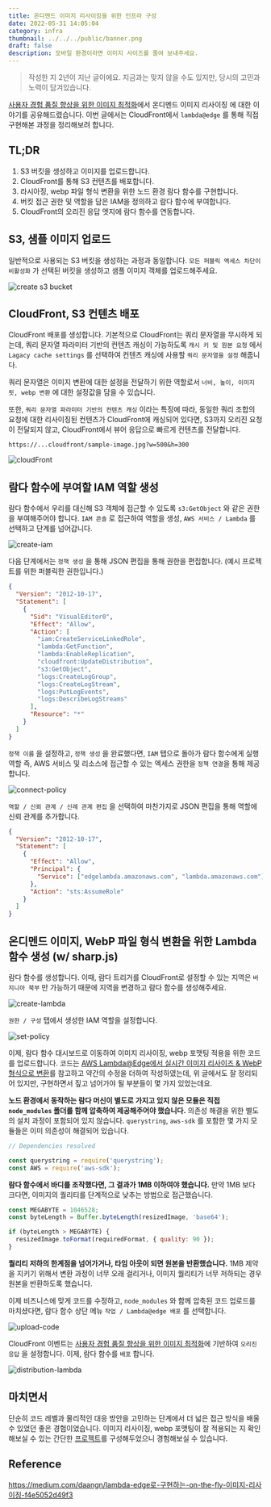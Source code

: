 ```yaml
---
title: 온디멘드 이미지 리사이징을 위한 인프라 구성
date: 2022-05-31 14:05:04
category: infra
thumbnail: ../../../public/banner.png
draft: false
description: 모바일 환경이라면 이미지 사이즈를 줄여 보내주세요.
---
```


<blockquote class="warning">작성한 지 2년이 지난 글이에요. 지금과는 맞지 않을 수도 있지만, 당시의 고민과 노력이 담겨있습니다.</blockquote>

[사용자 경험 품질 향상을 위한 이미지 최적화](https://youthfulhps.dev/web/image-optimization/)에서 온디멘드 이미지 리사이징
에 대한 이야기를 공유해드렸습니다. 이번 글에서는 CloudFront에서 `lambda@edge` 를 통해 직접 구현해본 과정을 정리해보려 합니다.

## TL;DR

1. S3 버킷을 생성하고 이미지를 업로드합니다.
2. CloudFront를 통해 S3 컨텐츠를 배포합니다.
3. 라시아징, webp 파일 형식 변환을 위한 노드 환경 람다 함수를 구현합니다.
4. 버킷 접근 권한 및 역할을 담은 IAM을 정의하고 람다 함수에 부여합니다.
5. CloudFront의 오리진 응답 엣지에 람다 함수를 연동합니다.

## S3, 샘플 이미지 업로드

일반적으로 사용되는 S3 버킷을 생성하는 과정과 동일합니다. `모든 퍼블릭 엑세스 차단이 비활성화` 가 선택된
버킷을 생성하고 샘플 이미지 객체를 업로드해주세요.

![create s3 bucket](./images/image-optimization-with-cloudfront/s3-bucket.png)

## CloudFront, S3 컨텐츠 배포

CloudFront 배포를 생성합니다. 기본적으로 CloudFront는 쿼리 문자열을 무시하게 되는데,
쿼리 문자열 파라미터 기반의 컨텐츠 캐싱이 가능하도록 `캐시 키 및 원본 요청`
에서 `Lagacy cache settings` 를 선택하여 컨텐츠 캐싱에 사용할 `쿼리 문자열을 설정` 해줍니다.

쿼리 문자열은 이미지 변환에 대한 설정을 전달하기 위한 역할로서
`너비, 높이, 이미지 핏, webp 변환` 에 대한 설정값을 담을 수 있습니다.

또한, `쿼리 문자열 파라미터 기반의 컨텐츠 캐싱` 이라는 특징에 따라, 동일한 쿼리 조합의 요청에 대한
리사이징된 컨텐츠가 CloudFront에 캐싱되어 있다면, S3까지 오리진 요청이 전달되지 않고,
CloudFront에서 뷰어 응답으로 빠르게 컨텐츠를 전달합니다.

```
https://...cloudfront/sample-image.jpg?w=500&h=300
```

![cloudFront](./images/image-optimization-with-cloudfront/cloudFront.png)

## 람다 함수에 부여할 IAM 역할 생성

람다 함수에서 우리를 대신해 S3 객체에 접근할 수 있도록 `s3:GetObject` 와 같은 권한을 부여해주어야 합니다.
`IAM 콘솔` 로 접근하여 역할을 생성, `AWS 서비스 / Lambda` 를 선택하고 단계를 넘어갑니다.

![create-iam](./images/image-optimization-with-cloudfront/create-iam.png)

다음 단계에서는 `정책 생성` 을 통해 JSON 편집을 통해 권한을 편집합니다.
(예시 프로젝트를 위한 퍼블릭한 권한입니다.)

```json
{
  "Version": "2012-10-17",
  "Statement": [
    {
      "Sid": "VisualEditor0",
      "Effect": "Allow",
      "Action": [
        "iam:CreateServiceLinkedRole",
        "lambda:GetFunction",
        "lambda:EnableReplication",
        "cloudfront:UpdateDistribution",
        "s3:GetObject",
        "logs:CreateLogGroup",
        "logs:CreateLogStream",
        "logs:PutLogEvents",
        "logs:DescribeLogStreams"
      ],
      "Resource": "*"
    }
  ]
}
```

`정책 이름` 을 설정하고, `정책 생성` 을 완료했다면, `IAM` 탭으로 돌아가
람다 함수에게 실행 역할 즉, AWS 서비스 및 리소스에 접근할 수 있는 엑세스 권한을 `정책 연결`을 통해 제공합니다.

![connect-policy](./images/image-optimization-with-cloudfront/connect-policy.png)

`역할 / 신뢰 관계 / 신례 관계 편집` 을 선택하여 마찬가지로 JSON 편집을 통해 역할에 신뢰 관계를 추가합니다.

```json
{
  "Version": "2012-10-17",
  "Statement": [
    {
      "Effect": "Allow",
      "Principal": {
        "Service": ["edgelambda.amazonaws.com", "lambda.amazonaws.com"]
      },
      "Action": "sts:AssumeRole"
    }
  ]
}
```

## 온디멘드 이미지, WebP 파일 형식 변환을 위한 Lambda 함수 생성 (w/ sharp.js)

람다 함수를 생성합니다. 이때, 람다 트리거를 CloudFront로 설정할 수 있는 지역은
`버지니아 북부` 만 가능하기 때문에 지역을 변경하고 람다 함수를 생성해주세요.

![create-lambda](./images/image-optimization-with-cloudfront/create-lambda.png)

`권한 / 구성` 탭에서 생성한 IAM 역할을 설정합니다.

![set-policy](./images/image-optimization-with-cloudfront/set-policy.png)

이제, 람다 함수 대시보드로 이동하여 이미지 리사이징, webp 포맷팅 적용을 위한 코드를 업로드합니다.
코드는 [AWS Lambda@Edge에서 실시간 이미지 리사이즈 & WebP 형식으로 변환](https://medium.com/daangn/lambda-edge%EB%A1%9C-%EA%B5%AC%ED%98%84%ED%95%98%EB%8A%94-on-the-fly-%EC%9D%B4%EB%AF%B8%EC%A7%80-%EB%A6%AC%EC%82%AC%EC%9D%B4%EC%A7%95-f4e5052d49f3)를 참고하고 약간의 수정을 더하여 작성하였는데, 위 글에서도 잘 정리되어 있지만, 구현하면서 짚고 넘어가야 될 부분들이 몇 가지 있었는데요.

**노드 환경에서 동작하는 람다 머신이 별도로 가지고 있지 않은 모듈은 직접 `node_modules` 폴더를 함께 압축하여 제공해주어야 했습니다.** 의존성 해결을 위한 별도의 설치 과정이 포함되어 있지 않습니다.
`querystring`, `aws-sdk` 를 포함한 몇 가지 모듈들은 이미 의존성이 해결되어 있습니다.

```js
// Dependencies resolved

const querystring = require('querystring');
const AWS = require('aws-sdk');
```

**람다 함수에서 바디를 조작했다면, 그 결과가 1MB 이하여야 했습니다.** 만약 1MB 보다 크다면, 이미지의 퀄리티를 단계적으로 낮추는 방법으로 접근했습니다.

```js
const MEGABYTE = 1046528;
const byteLength = Buffer.byteLength(resizedImage, 'base64');

if (byteLength > MEGABYTE) {
  resizedImage.toFormat(requiredFormat, { quality: 90 });
}
```

**퀄리티 저하의 한계점을 넘어가거나, 타임 아웃이 되면 원본을 반환했습니다.**
1MB 제약을 지키기 위해서 변환 과정이 너무 오래 걸리거나, 이미지 퀄리티가
너무 저하되는 경우 원본을 반환하도록 했습니다.

이제 비즈니스에 맞게 코드를 수정하고, `node_modules` 와 함께 압축된 코드 업로드를 마치셨다면,
람다 함수 상단 메뉴 `작업 / Lambda@edge 배포` 를 선택합니다.

![upload-code](./images/image-optimization-with-cloudfront/upload-code.png)

CloudFront 이벤트는 [사용자 경험 품질 향상을 위한 이미지 최적화](https://youthfulhps.dev/web/image-optimization/#lambdaedge)에 기반하여 `오리진 응답` 을 설정합니다. 이제, 람다 함수를 `배포` 합니다.

![distribution-lambda](./images/image-optimization-with-cloudfront/distribution-lambda.png)

## 마치면서

단순히 코드 레벨과 물리적인 대응 방안을 고민하는 단계에서 더 넓은 접근 방식을 배울 수 있었던 좋은 경험이었습니다. 이미지 리사이징, webp 포맷팅이 잘 적용되는 지 확인해보실 수 있는 간단한 [프로젝트](https://github.com/youthfulhps/image-ondemand-resizing)를 구성해두었으니 경험해보실 수 있습니다.

## Reference

https://medium.com/daangn/lambda-edge로-구현하는-on-the-fly-이미지-리사이징-f4e5052d49f3
